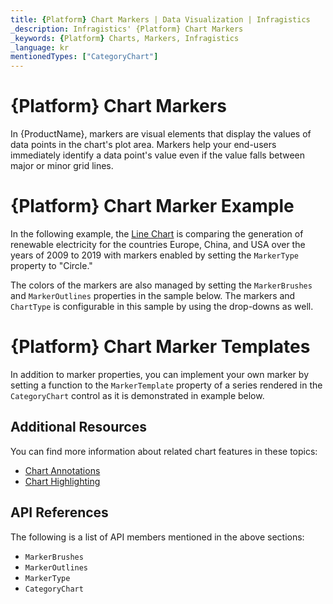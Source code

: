 ```yaml
---
title: {Platform} Chart Markers | Data Visualization | Infragistics
_description: Infragistics' {Platform} Chart Markers
_keywords: {Platform} Charts, Markers, Infragistics
_language: kr
mentionedTypes: ["CategoryChart"]
---
```


# {Platform} Chart Markers

In {ProductName}, markers are visual elements that display the values of data points in the chart's plot area. Markers help your end-users immediately identify a data point's value even if the value falls between major or minor grid lines.

# {Platform} Chart Marker Example

In the following example, the [Line Chart](../types/line-chart.md) is comparing the generation of renewable electricity for the countries Europe, China, and USA over the years of 2009 to 2019 with markers enabled by setting the `MarkerType` property to "Circle."

The colors of the markers are also managed by setting the `MarkerBrushes` and `MarkerOutlines` properties in the sample below. The markers and `ChartType` is configurable in this sample by using the drop-downs as well.

<code-view style="height: 500px"
           data-demos-base-url="{environment:dvDemosBaseUrl}"
           iframe-src="{environment:dvDemosBaseUrl}/charts/category-chart-marker-options"
           alt="{Platform} Configuration Options Example"
           github-src="charts/category-chart/marker-options">
</code-view>

<div class="divider--half"></div>

# {Platform} Chart Marker Templates

In addition to marker properties, you can implement your own marker by setting a function to the  `MarkerTemplate` property of a series rendered in the `CategoryChart` control as it is demonstrated in example below.

<code-view style="height: 600px"
           data-demos-base-url="{environment:dvDemosBaseUrl}"
           iframe-src="{environment:dvDemosBaseUrl}/charts/category-chart-marker-templates"
           alt="{Platform} Chart Marker Templates"
           github-src="charts/category-chart/marker-templates">
</code-view>

<div class="divider--half"></div>

## Additional Resources

You can find more information about related chart features in these topics:

- [Chart Annotations](chart-annotations.md)
- [Chart Highlighting](chart-highlighting.md)

## API References

The following is a list of API members mentioned in the above sections:

- `MarkerBrushes`
- `MarkerOutlines`
- `MarkerType`
- `CategoryChart`

